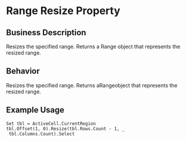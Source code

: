 # Range Resize Property

## Business Description
Resizes the specified range. Returns a Range object that represents the resized range.

## Behavior
Resizes the specified range. Returns aRangeobject that represents the resized range.

## Example Usage
```vba
Set tbl = ActiveCell.CurrentRegion 
tbl.Offset(1, 0).Resize(tbl.Rows.Count - 1, _ 
 tbl.Columns.Count).Select
```